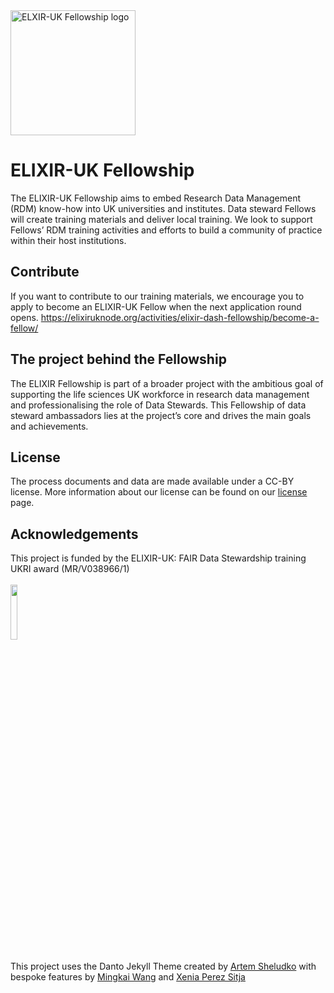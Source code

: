 <img src="/assets/imgages/main-logo.png" alt="ELXIR-UK Fellowship logo" width="200"/>


# ELIXIR-UK Fellowship
The ELIXIR-UK Fellowship aims to embed Research Data Management (RDM) know-how into UK universities and institutes. Data steward Fellows will create training materials and deliver local training. We look to support Fellows’ RDM training activities and efforts to build a community of practice within their host institutions. 


## Contribute
If you want to contribute to our training materials, we encourage you to apply to become an ELIXIR-UK Fellow when the next application round opens.
https://elixiruknode.org/activities/elixir-dash-fellowship/become-a-fellow/


## The project behind the Fellowship

The ELIXIR Fellowship is part of a broader project with the ambitious goal of supporting the life sciences UK workforce in research data management and professionalising the role of Data Stewards.
This Fellowship of data steward ambassadors lies at the project’s core and drives the main goals and achievements.


## License

The process documents and data are made available under a CC-BY license. More information about our license can be found on our [license](LICENSE) page.

## Acknowledgements
This project is funded by the ELIXIR-UK: FAIR Data Stewardship training UKRI award (MR/V038966/1)
<br>
<br>
<img src="/assets/images/funders.png" width="15%">
<br>
<br>
This project uses the Danto Jekyll Theme created by [Artem Sheludko](https://github.com/artemsheludko) with bespoke features by [Mingkai Wang](https://github.com/Mingkai14) and [Xenia Perez Sitja](https://github.com/sitjart)
